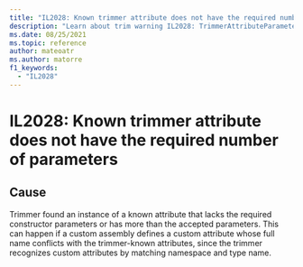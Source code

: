 ```yaml
---
title: "IL2028: Known trimmer attribute does not have the required number of parameters"
description: "Learn about trim warning IL2028: TrimmerAttributeParametersArityMismatch"
ms.date: 08/25/2021
ms.topic: reference
author: mateoatr
ms.author: matorre
f1_keywords:
  - "IL2028"
---
```

# IL2028: Known trimmer attribute does not have the required number of parameters

## Cause

Trimmer found an instance of a known attribute that lacks the required constructor
parameters or has more than the accepted parameters. This can happen if a custom assembly
defines a custom attribute whose full name conflicts with the trimmer-known attributes,
since the trimmer recognizes custom attributes by matching namespace and type name.
